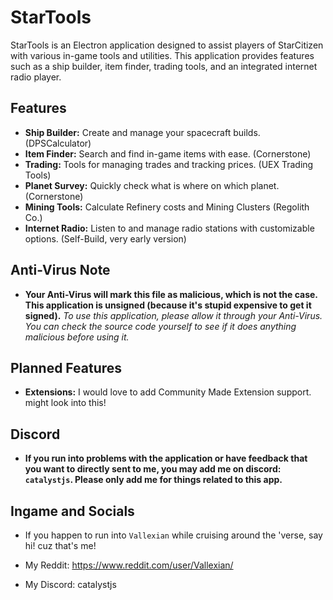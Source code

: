 # StarTools

StarTools is an Electron application designed to assist players of StarCitizen with various in-game tools and utilities. This application provides features such as a ship builder, item finder, trading tools, and an integrated internet radio player.

## Features

- **Ship Builder:** Create and manage your spacecraft builds. (DPSCalculator)
- **Item Finder:** Search and find in-game items with ease. (Cornerstone)
- **Trading:** Tools for managing trades and tracking prices. (UEX Trading Tools)
- **Planet Survey:** Quickly check what is where on which planet. (Cornerstone)
- **Mining Tools:** Calculate Refinery costs and Mining Clusters (Regolith Co.)
- **Internet Radio:** Listen to and manage radio stations with customizable options. (Self-Build, very early version)

## Anti-Virus Note

- **Your Anti-Virus will mark this file as malicious, which is not the case. This application is unsigned (because it's stupid expensive to get it signed).**
*To use this application, please allow it through your Anti-Virus. You can check the source code yourself to see if it does anything malicious before using it.*

## Planned Features
- **Extensions:** I would love to add Community Made Extension support. might look into this!

## Discord

- **If you run into problems with the application or have feedback that you want to directly sent to me, you may add me on discord: `catalystjs`. Please only add me for things related to this app.**

## Ingame and Socials

- If you happen to run into `Vallexian` while cruising around the 'verse, say hi! cuz that's me!

- My Reddit: https://www.reddit.com/user/Vallexian/
- My Discord: catalystjs


